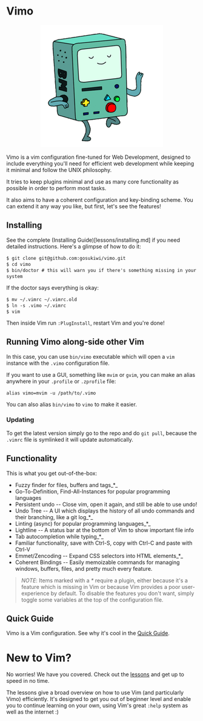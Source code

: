 # Vimo

<p align="center">
  <img src="img/logo.gif">
</p>

Vimo is a vim configuration fine-tuned for Web Development, designed to include
everything you'll need for efficient web development while keeping it minimal
and follow the UNIX philosophy.

It tries to keep plugins minimal and use as many core functionality as possible
in order to perform most tasks.

It also aims to have a coherent configuration and key-binding scheme. You
can extend it any way you like, but first, let's see the features!

## Installing
See the complete (Installing Guide)[lessons/installing.md] if you need detailed
instructions. Here's a glimpse of how to do it:

    $ git clone git@github.com:gosukiwi/vimo.git
    $ cd vimo
    $ bin/doctor # this will warn you if there's something missing in your system

If the doctor says everything is okay:

    $ mv ~/.vimrc ~/.vimrc.old
    $ ln -s .vimo ~/.vimrc
    $ vim
    
Then inside Vim run `:PlugInstall`, restart Vim and you're done!

## Running Vimo along-side other Vim
In this case, you can use `bin/vimo` executable which will open a `vim` instance
with the `.vimo` configuration file.

If you want to use a GUI, something like `mvim` or `gvim`, you can make an alias
anywhere in your `.profile` or `.zprofile` file:

    alias vimo=mvim -u /path/to/.vimo

You can also alias `bin/vimo` to `vimo` to make it easier.

### Updating
To get the latest version simply go to the repo and do `git pull`, because the
`.vimrc` file is symlinked it will update automatically.

## Functionality
This is what you get out-of-the-box:

* Fuzzy finder for files, buffers and tags_*_
* Go-To-Definition, Find-All-Instances for popular programming languages
* Persistent undo -- Close vim, open it again, and still be able to use undo!
* Undo Tree -- A UI which displays the history of all undo commands and their
  branching, like a git log_*_
* Linting (async) for popular programming languages_*_
* Lightline -- A status bar at the bottom of Vim to show important file info
* Tab autocompletion while typing_*_
* Familiar functionality, save with Ctrl-S, copy with Ctrl-C and paste with
  Ctrl-V
* Emmet/Zencoding -- Expand CSS selectors into HTML elements_*_
* Coherent Bindings -- Easily memoizable commands for managing windows, buffers,
  files, and pretty much every feature.

> _NOTE_: Items marked with a _*_ require a plugin, either because it's a
> feature which is missing in Vim or because Vim provides a poor user-experience
> by default. To disable the features you don't want, simply toggle some
> variables at the top of the configuration file.

## Quick Guide
Vimo is a Vim configuration. See why it's cool in the [Quick
Guide](quick-guide.md).

# New to Vim?
No worries! We have you covered. Check out the [lessons](lessons/) and get up to
speed in no time.

The lessons give a broad overview on how to use Vim (and particularly Vimo)
efficiently. It's designed to get you out of beginner level and enable you to
continue learning on your own, using Vim's great `:help` system as well as the
internet :) 
